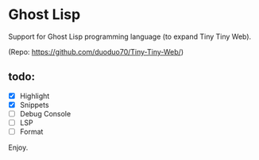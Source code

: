 # Ghost Lisp
Support for Ghost Lisp programming language (to expand Tiny Tiny Web).

(Repo: https://github.com/duoduo70/Tiny-Tiny-Web/)

## todo:
- [x] Highlight
- [x] Snippets
- [ ] Debug Console
- [ ] LSP
- [ ] Format

Enjoy.